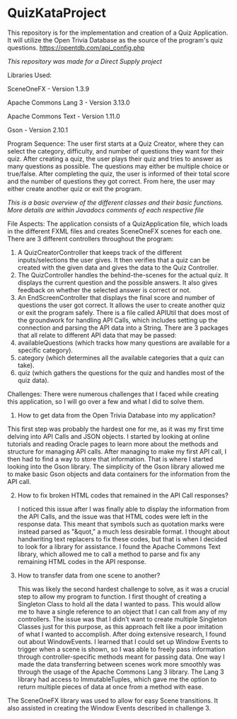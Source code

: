 # QuizKataProject
This repository is for the implementation and creation of a Quiz Application. It will utilize the Open Trivia Database as the source of the program's quiz questions.
https://opentdb.com/api_config.php

*This repository was made for a Direct Supply project*

Libraries Used:

SceneOneFX - Version 1.3.9

Apache Commons Lang 3 - Version 3.13.0

Apache Commons Text - Version 1.11.0

Gson - Version 2.10.1

Program Sequence:
The user first starts at a Quiz Creator, where they can select the category, difficulty, and number of questions they want for their quiz.
After creating a quiz, the user plays their quiz and tries to answer as many questions as possible. The questions may either be multiple choice or true/false.
After completing the quiz, the user is informed of their total score and the number of questions they got correct. 
From here, the user may either create another quiz or exit the program.

*This is a basic overview of the different classes and their basic functions. More details are within Javadocs comments of each respective file*

File Aspects:
The application consists of a QuizApplication file, which loads in the different FXML files and creates SceneOneFX scenes for each one. 
There are 3 different controllers throughout the program:
1. A QuizCreatorController that keeps track of the different inputs/selections the user gives. It then verifies that a quiz can be created with the given data and gives the data to the Quiz Controller.
2. The QuizController handles the behind-the-scenes for the actual quiz. It displays the current question and the possible answers. It also gives feedback on whether the selected answer is correct or not.
3. An EndScreenController that displays the final score and number of questions the user got correct. It allows the user to create another quiz or exit the program safely.
There is a file called APIUtil that does most of the groundwork for handling API Calls, which includes setting up the connection and parsing the API data into a String.
There are 3 packages that all relate to different API data that may be passed:
1. availableQuestions (which tracks how many questions are available for a specific category).
2. category (which determines all the available categories that a quiz can take).
3. quiz (which gathers the questions for the quiz and handles most of the quiz data).

Challenges:
There were numerous challenges that I faced while creating this application, so I will go over a few and what I did to solve them.

1. How to get data from the Open Trivia Database into my application?

  This first step was probably the hardest one for me, as it was my first time delving into API Calls and JSON objects.
  I started by looking at online tutorials and reading Oracle pages to learn more about the methods and structure for managing API calls.
  After managing to make my first API call, I then had to find a way to store that information. That is where I started looking into the Gson library. 
  The simplicity of the Gson library allowed me to make basic Gson objects and data containers for the information from the API call.

2. How to fix broken HTML codes that remained in the API Call responses?

   I noticed this issue after I was finally able to display the information from the API Calls, and the issue was that HTML codes were left in the response data.
   This meant that symbols such as quotation marks were instead parsed as "&quot," a much less desirable format.
   I thought about handwriting text replacers to fix these codes, but that is when I decided to look for a library for assistance.
   I found the Apache Commons Text library, which allowed me to call a method to parse and fix any remaining HTML codes in the API response.

3. How to transfer data from one scene to another?

   This was likely the second hardest challenge to solve, as it was a crucial step to allow my program to function.
   I first thought of creating a Singleton Class to hold all the data I wanted to pass. This would allow me to have a single reference to an object that I can call from any of my controllers.
   The issue was that I didn't want to create multiple Singleton Classes just for this purpose, as this approach felt like a poor imitation of what I wanted to accomplish.
   After doing extensive research, I found out about WindowEvents.
   I learned that I could set up Window Events to trigger when a scene is shown, so I was able to freely pass information through controller-specific methods meant for passing data.
   One way I made the data transferring between scenes work more smoothly was through the usage of the Apache Commons Lang 3 library.
   The Lang 3 library had access to ImmutableTuples, which gave me the option to return multiple pieces of data at once from a method with ease.

The SceneOneFX library was used to allow for easy Scene transitions. It also assisted in creating the Window Events described in challenge 3. 

